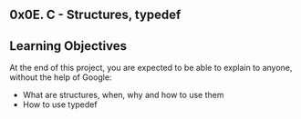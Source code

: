 ## 0x0E. C - Structures, typedef
## 
## Learning Objectives
At the end of this project, you are expected to be able to explain to anyone, without the help of Google:

* What are structures, when, why and how to use them
* How to use typedef
